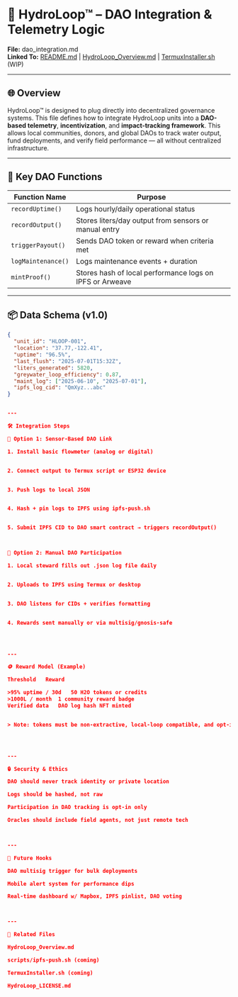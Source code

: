# 🧠 HydroLoop™ – DAO Integration & Telemetry Logic  
**File:** dao_integration.md  
**Linked To:** [README.md](./README.md) | [HydroLoop_Overview.md](./HydroLoop_Overview.md) | [TermuxInstaller.sh](./TermuxInstaller.sh) (WIP)

---

## 🌐 Overview

HydroLoop™ is designed to plug directly into decentralized governance systems. This file defines how to integrate HydroLoop units into a **DAO-based telemetry**, **incentivization**, and **impact-tracking framework**. This allows local communities, donors, and global DAOs to track water output, fund deployments, and verify field performance — all without centralized infrastructure.

---

## 🧾 Key DAO Functions

| Function Name       | Purpose                                      |
|---------------------|----------------------------------------------|
| `recordUptime()`    | Logs hourly/daily operational status         |
| `recordOutput()`    | Stores liters/day output from sensors or manual entry |
| `triggerPayout()`   | Sends DAO token or reward when criteria met  |
| `logMaintenance()`  | Logs maintenance events + duration           |
| `mintProof()`       | Stores hash of local performance logs on IPFS or Arweave |

---

## 📦 Data Schema (v1.0)

```json
{
  "unit_id": "HLOOP-001",
  "location": "37.77,-122.41",
  "uptime": "96.5%",
  "last_flush": "2025-07-01T15:32Z",
  "liters_generated": 5820,
  "greywater_loop_efficiency": 0.87,
  "maint_log": ["2025-06-10", "2025-07-01"],
  "ipfs_log_cid": "QmXyz...abc"
}


---

🛠️ Integration Steps

🧩 Option 1: Sensor-Based DAO Link

1. Install basic flowmeter (analog or digital)


2. Connect output to Termux script or ESP32 device


3. Push logs to local JSON


4. Hash + pin logs to IPFS using ipfs-push.sh


5. Submit IPFS CID to DAO smart contract → triggers recordOutput()



📝 Option 2: Manual DAO Participation

1. Local steward fills out .json log file daily


2. Uploads to IPFS using Termux or desktop


3. DAO listens for CIDs + verifies formatting


4. Rewards sent manually or via multisig/gnosis-safe




---

🪙 Reward Model (Example)

Threshold	Reward

>95% uptime / 30d	50 H2O tokens or credits
>1000L / month	1 community reward badge
Verified data	DAO log hash NFT minted


> Note: tokens must be non-extractive, local-loop compatible, and opt-in.




---

🔒 Security & Ethics

DAO should never track identity or private location

Logs should be hashed, not raw

Participation in DAO tracking is opt-in only

Oracles should include field agents, not just remote tech



---

📂 Future Hooks

DAO multisig trigger for bulk deployments

Mobile alert system for performance dips

Real-time dashboard w/ Mapbox, IPFS pinlist, DAO voting



---

🔗 Related Files

HydroLoop_Overview.md

scripts/ipfs-push.sh (coming)

TermuxInstaller.sh (coming)

HydroLoop_LICENSE.md
